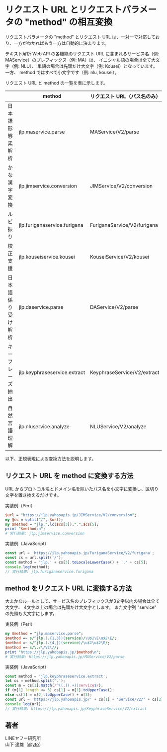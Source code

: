 # リクエスト URL とリクエストパラメータの "method" の相互変換

リクエストパラメータの "method" とリクエスト URL は、一対一で対応しており、一方がわかればもう一方は自動的に決まります。

テキスト解析 Web API の各機能のリクエスト URL に含まれるサービス名（例: MAService）のプレフィックス（例: MA）は、
イニシャル語の場合は全て大文字（例: NLU）、
単語の場合は先頭だけ大文字（例: Kousei）となっています。
一方、 method ではすべて小文字です（例: nlu, kousei）。

リクエスト URL と method の一覧を表に示します。

|                    | method                       | リクエスト URL（パス名のみ） |
| ------------------ | ---------------------------- | ---------------------------- |
| 日本語形態素解析   | jlp.maservice.parse          | MAService/V2/parse           |
| かな漢字変換       | jlp.jimservice.conversion    | JIMService/V2/conversion     |
| ルビ振り           | jlp.furiganaservice.furigana | FuriganaService/V2/furigana  |
| 校正支援           | jlp.kouseiservice.kousei     | KouseiService/V2/kousei      |
| 日本語係り受け解析 | jlp.daservice.parse          | DAService/V2/parse           |
| キーフレーズ抽出   | jlp.keyphraseservice.extract | KeyphraseService/V2/extract  |
| 自然言語理解       | jlp.nluservice.analyze       | NLUService/V2/analyze        |

以下、正規表現による変換方法を説明します。

## リクエスト URL を method に変換する方法

URL からプロトコル名とドメイン名を除いたパス名を小文字に変換し、区切り文字を置き換えるだけです。

実装例（Perl）

```perl
$url = "https://jlp.yahooapis.jp/JIMService/V2/conversion";
my @cs = split("/", $url);
my $method = "jlp.".lc($cs[3]).".".$cs[5];
print "$method\n";
# 実行結果: jlp.jimservice.conversion
```

実装例（JavaScript）

```javascript
const url = 'https://jlp.yahooapis.jp/FuriganaService/V2/furigana';
const cs = url.split('/');
const method = 'jlp.' + cs[3].toLocaleLowerCase() + '.' + cs[5];
console.log(method);
// 実行結果: jlp.furiganaservice.furigana
```

## method をリクエスト URL に変換する方法

大まかなルールとして、サービス名のプレフィックスが3文字以内の場合は全て大文字、
4文字以上の場合は先頭だけ大文字とします。
また文字列 "service" の先頭も大文字にします。

実装例（Perl）

```perl
my $method = "jlp.maservice.parse";
$method =~ s/^jlp.(.{1,3})(service)/\U$1\E\u$2\E/;
$method =~ s/^jlp.(.{4,})(service)/\u$1\u$2\E/;
$method =~ s/\./\/V2\//;
print "https://jlp.yahooapis.jp/$method\n";
# 実行結果: https://jlp.yahooapis.jp/MAService/V2/parse
```

実装例（JavaScript）

```javascript
const method = 'jlp.keyphraseservice.extract';
let cs = method.split('.');
const m = cs[1].match(/^((.)(.+))service$/);
if (m[1].length <= 3) cs[1] = m[1].toUpperCase();
else cs[1] = m[2].toUpperCase() + m[3];
const url = 'https://jlp.yahooapis.jp/' + cs[1] + 'Service/V2/' + cs[2];
console.log(url);
// 実行結果: https://jlp.yahooapis.jp/KeyphraseService/V2/extract
```

## 著者

LINEヤフー研究所  
山下 達雄（[@yto](https://x.com/yto)）
